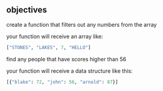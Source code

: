 ## objectives
create a function that filters out any numbers from the array

your function will receive an array like:
```python
["STONES", "LAKES", 7, "HELLO"]
```

find any people that have scores higher than 56

your function will receive a data structure like this:
```python
[{"blake": 72, "john": 56, "arnold": 87}]
```
